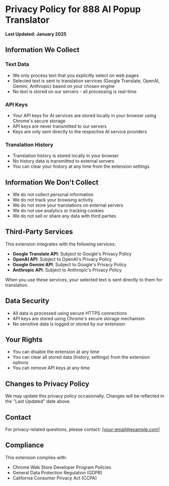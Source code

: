 # Privacy Policy for 888 AI Popup Translator

**Last Updated: January 2025**

## Information We Collect

### Text Data
- We only process text that you explicitly select on web pages
- Selected text is sent to translation services (Google Translate, OpenAI, Gemini, Anthropic) based on your chosen engine
- No text is stored on our servers - all processing is real-time

### API Keys
- Your API keys for AI services are stored locally in your browser using Chrome's secure storage
- API keys are never transmitted to our servers
- Keys are only sent directly to the respective AI service providers

### Translation History
- Translation history is stored locally in your browser
- No history data is transmitted to external servers
- You can clear your history at any time from the extension settings

## Information We Don't Collect

- We do not collect personal information
- We do not track your browsing activity
- We do not store your translations on external servers
- We do not use analytics or tracking cookies
- We do not sell or share any data with third parties

## Third-Party Services

This extension integrates with the following services:
- **Google Translate API**: Subject to Google's Privacy Policy
- **OpenAI API**: Subject to OpenAI's Privacy Policy  
- **Google Gemini API**: Subject to Google's Privacy Policy
- **Anthropic API**: Subject to Anthropic's Privacy Policy

When you use these services, your selected text is sent directly to them for translation.

## Data Security

- All data is processed using secure HTTPS connections
- API keys are stored using Chrome's secure storage mechanism
- No sensitive data is logged or stored by our extension

## Your Rights

- You can disable the extension at any time
- You can clear all stored data (history, settings) from the extension options
- You can remove API keys at any time

## Changes to Privacy Policy

We may update this privacy policy occasionally. Changes will be reflected in the "Last Updated" date above.

## Contact

For privacy-related questions, please contact: [your-email@example.com]

## Compliance

This extension complies with:
- Chrome Web Store Developer Program Policies
- General Data Protection Regulation (GDPR)
- California Consumer Privacy Act (CCPA) 